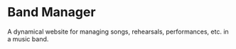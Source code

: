 Band Manager
============

A dynamical website for managing songs, rehearsals, performances, etc. in a music band.
